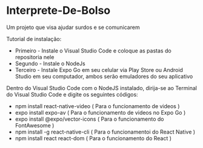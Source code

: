# Interprete-De-Bolso
Um projeto que visa ajudar surdos e se comunicarem

Tutorial de instalação:

- Primeiro - Instale o Visual Studio Code e coloque as pastas do repositoria nele
- Segundo - Instale o NodeJs
- Terceiro - Instale Expo Go em seu celular via Play Store ou Android Studio em seu computador, ambos serão emuladores do seu aplicativo

Dentro do Visual Studio Code com o NodeJS instalado, dirija-se ao Terminal do Visual Studio Code e digite os seguintes códigos:

- npm install react-native-video ( Para o funcionamento de videos )
- expo install expo-av ( Para o funcionamento de videos no Expo Go )
- expo install @expo/vector-icons ( Para o funcionamento do FontAwesome )
- npm install -g react-native-cli ( Para o funcionamentoi do React Native )
- npm install react react-dom ( Para o funcionamento do React )
